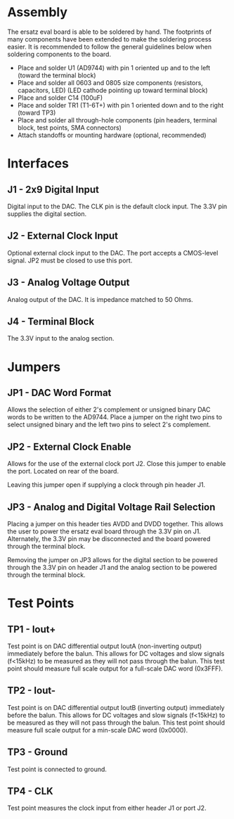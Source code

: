 # Assembly

The ersatz eval board is able to be soldered by hand. The footprints of many components have been extended to make the soldering process easier. It is recommended to follow the general guidelines below when soldering components to the board.

  - Place and solder U1 (AD9744) with pin 1 oriented up and to the left (toward the terminal block)
  - Place and solder all 0603 and 0805 size components (resistors, capacitors, LED) (LED cathode pointing up toward terminal block)
  - Place and solder C14 (100uF)
  - Place and solder TR1 (T1-6T+) with pin 1 oriented down and to the right (toward TP3)
  - Place and solder all through-hole components (pin headers, terminal block, test points, SMA connectors)
  - Attach standoffs or mounting hardware (optional, recommended)

# Interfaces

## J1 - 2x9 Digital Input

Digital input to the DAC. The CLK pin is the default clock input. The 3.3V pin supplies the digital section. 

## J2 - External Clock Input

Optional external clock input to the DAC. The port accepts a CMOS-level signal. JP2 must be closed to use this port.

## J3 - Analog Voltage Output

Analog output of the DAC. It is impedance matched to 50 Ohms. 

## J4 - Terminal Block

The 3.3V input to the analog section.

# Jumpers

## JP1 - DAC Word Format

Allows the selection of either 2's complement or unsigned binary DAC words to be written to the AD9744. Place a jumper on the right two pins to select unsigned binary and the left two pins to select 2's complement. 

## JP2 - External Clock Enable

Allows for the use of the external clock port J2. Close this jumper to enable the port. Located on rear of the board.

Leaving this jumper open if supplying a clock through pin header J1. 

## JP3 - Analog and Digital Voltage Rail Selection

Placing a jumper on this header ties AVDD and DVDD together. This allows the user to power the ersatz eval board through the 3.3V pin on J1. Alternately, the 3.3V pin may be disconnected and the board powered through the terminal block. 

Removing the jumper on JP3 allows for the digital section to be powered through the 3.3V pin on header J1 and the analog section to be powered through the terminal block. 

# Test Points

## TP1 - Iout+

Test point is on DAC differential output IoutA (non-inverting output) immediately before the balun. This allows for DC voltages and slow signals (f<15kHz) to be measured as they will not pass through the balun. This test point should measure full scale output for a full-scale DAC word (0x3FFF). 

## TP2 - Iout-

Test point is on DAC differential output IoutB (inverting output) immediately before the balun. This allows for DC voltages and slow signals (f<15kHz) to be measured as they will not pass through the balun. This test point should measure full scale output for a min-scale DAC word (0x0000). 

## TP3 - Ground

Test point is connected to ground.

## TP4 - CLK

Test point measures the clock input from either header J1 or port J2. 


